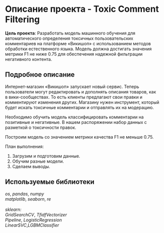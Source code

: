 # Описание проекта - Toxic Comment Filtering
<b>Цель проекта</b>: Разработать модель машинного обучения для автоматического определения токсичных пользовательских комментариев на платформе «Викишоп» с использованием методов обработки естественного языка. Модель должна достигать значения метрики F1 не ниже 0.75 для обеспечения надежной фильтрации негативного контента.

## Подробное описание
Интернет-магазин «Викишоп» запускает новый сервис. Теперь пользователи могут редактировать и дополнять описания товаров, как в вики-сообществах. То есть клиенты предлагают свои правки и комментируют изменения других. Магазину нужен инструмент, который будет искать токсичные комментарии и отправлять их на модерацию.

Необходимо обучить модель классифицировать комментарии на позитивные и негативные. В нашем распоряжении набор данных с разметкой о токсичности правок.

Построим модель со значением метрики качества F1 не меньше 0.75.

План выполнения:
1. Загрузим и подготовим данные.
2. Обучим разные модели.
3. Сделаем выводы.

## Используемые библиотеки
*os*, *pandas*, *numpy*<br>*matplotlib*, *seaborn*, *re*<br><br>*sklearn:*<br>*GridSearchCV*, *TfidfVectorizer*<br>*Pipeline*, *LogisticRegression*<br>*LinearSVC*,*LGBMClassifier*

